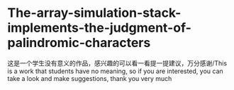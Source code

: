 # The-array-simulation-stack-implements-the-judgment-of-palindromic-characters
这是一个学生没有意义的作品，感兴趣的可以看一看提一提建议，万分感谢/This is a work that students have no meaning, so if you are interested, you can take a look and make suggestions, thank you very much
